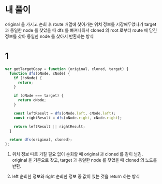 # 내 풀이

original 을 가지고 순회 후 route 배열에 찾아가는 위치 정보를 저장해두었다가
target 과 동일한 node 를 찾았을 때 dfs 를 빠져나와서
cloned 의 root 로부터 route 에 담긴 정보를 찾아 동일한 node 를 찾아서 반환하는 방식

# 1

```js
var getTargetCopy = function (original, cloned, target) {
  function dfs(oNode, cNode) {
    if (!oNode) {
      return;
    }

    if (oNode === target) {
      return cNode;
    }

    const leftResult = dfs(oNode.left, cNode.left);
    const rightResult = dfs(oNode.right, cNode.right);

    return leftResult || rightResult;
  }

  return dfs(original, cloned);
};
```

1. 위치 정보 따로 가질 필요 없이 순회할 때 original 과 cloned 를 같이 넘김.
   original 을 기준으로 찾고, target 과 동일한 node 를 찾았을 때 cloned 의 노드를 반환.

2. left 순회한 정보와 right 순회한 정보 중 값이 있는 것을 return 하는 방식
